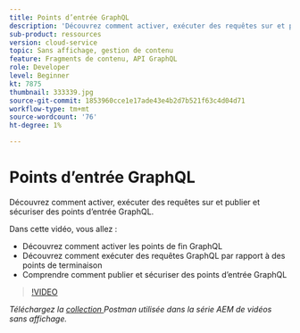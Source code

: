 ```yaml
---
title: Points d’entrée GraphQL
description: 'Découvrez comment activer, exécuter des requêtes sur et publier et sécuriser des points d’entrée GraphQL. '
sub-product: ressources
version: cloud-service
topic: Sans affichage, gestion de contenu
feature: Fragments de contenu, API GraphQL
role: Developer
level: Beginner
kt: 7875
thumbnail: 333339.jpg
source-git-commit: 1853960cce1e17ade43e4b2d7b521f63c4d04d71
workflow-type: tm+mt
source-wordcount: '76'
ht-degree: 1%

---
```



# Points d’entrée GraphQL

Découvrez comment activer, exécuter des requêtes sur et publier et sécuriser des points d’entrée GraphQL.

Dans cette vidéo, vous allez :

+ Découvrez comment activer les points de fin GraphQL
+ Découvrez comment exécuter des requêtes GraphQL par rapport à des points de terminaison
+ Comprendre comment publier et sécuriser des points d’entrée GraphQL

>[!VIDEO](https://video.tv.adobe.com/v/333339/?quality=12&learn=on)

_Téléchargez la  [collection ](./assets/aem-headless-video-series.postman_collection.json) Postman utilisée dans la série AEM de vidéos sans affichage._
